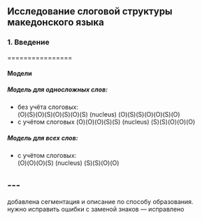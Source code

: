 ## Исследование слоговой структуры македонского языка 



### 1. Введение

================ 

#### Модели 
##### Модель для односложных слов: 
* без учёта слоговых:  
  (O)(S)(O)(S)(O)(S)(O)(S) (nucleus) (O)(S)(S)(O)(O)(S)(O)
* с учётом слоговых 
  (O)(O)(O)(S)(S) (nucleus) (S)(S)(O)(O)(O)

##### Модель для всех слов: 
* с учётом слоговых:  
  (O)(O)(O)(S) (nucleus) (S)(S)(O)(O) 

## --- 
добавлена сегментация и описание по способу образования.  
нужно исправить ошибки с заменой знаков — исправлено 

